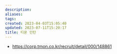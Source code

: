 ```yaml
---
description:
aliases: 
tags: 
created: 2023-04-03T15:05:40
updated: 2023-07-11T15:20:17
title: 티몬 인턴
---
```

- https://corp.tmon.co.kr/recruit/detail/000/148861
